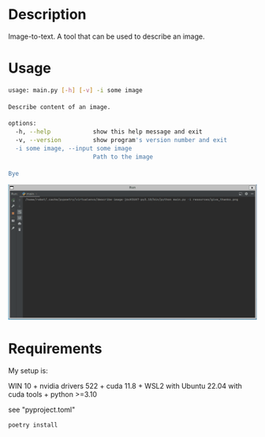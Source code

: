 # Description

Image-to-text. A tool that can be used to describe an image.

# Usage

```bash
usage: main.py [-h] [-v] -i some image

Describe content of an image.

options:
  -h, --help            show this help message and exit
  -v, --version         show program's version number and exit
  -i some image, --input some image
                        Path to the image

Bye
```
![Alt text](/resources/img_description.gif)

# Requirements

My setup is:

WIN 10 + nvidia drivers 522 + cuda 11.8 + WSL2 with Ubuntu 22.04 with cuda tools + python >=3.10

see "pyproject.toml"

```bash
poetry install
```
